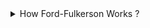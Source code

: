 <details > 
  <summary> How Ford-Fulkerson Works ?  </summary> 
  
  <h3>Problem : </h3>
  
  <img src="../images/bottleneck.png">
  <img src="../images/scc_11">
  
  <img src="../images/ford_1.png">
  
  <h3>Explanation : </h3>
  
  <img src="../images/ford_2.png">
  
  </details>
